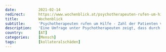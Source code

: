 ```yaml
---
date:          2021-02-14
redirect:      https://www.wochenblick.at/psychotherapeuten-rufen-um-hilfe-zahl-der-patienten-verdoppelt/
title:         Wochenblick
subtitle:      'Psychotherapeuten rufen um Hilfe - Zahl der Patienten verdoppelt'
description:   'Eine Umfrage unter Psychotherapeuten zeigt, dass durch die Corona-Maßnahmen immer mehr Menschen am Rande des Nervenzusammenbruchs sind.'
country:       [AT]
categories:    [Mensch]
tags:          [kollateralschäden]
---
```

